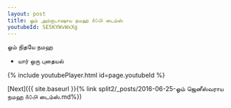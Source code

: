 ```yaml
---
layout: post
title: ஓம் அம்ருடாஷாய நமஹ ௧௦௮ டைம்ஸ்
youtubeId: SE5KYWvWxXg
---
```

 
 
 ஓம் நிதயே நமஹ  
 
 -  யார் ஒரு புதையல் 
 
  
 
  
 
 
 
 
 
 


{% include youtubePlayer.html id=page.youtubeId %}
 
[Next]({{ site.baseurl }}{% link  split2/_posts/2016-06-25-ஓம் ஜெனீஸ்வராய நமஹ ௧௦௮ டைம்ஸ்.md%})
 
